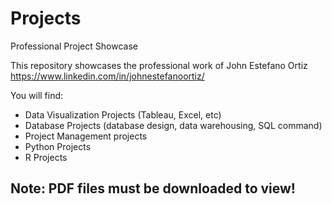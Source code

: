 # Projects
Professional Project Showcase

This repository showcases the professional work of John Estefano Ortiz 
https://www.linkedin.com/in/johnestefanoortiz/

You will find:
- Data Visualization Projects (Tableau, Excel, etc)
- Database Projects (database design, data warehousing, SQL command)
- Project Management projects
- Python Projects
- R Projects

## Note: PDF files must be downloaded to view!
